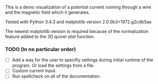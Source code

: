 This is a demo visualization of a potential current running through a wire and the magnetic field which it generates.

Tested with Python 3.4.3 and matplotlib version 2.0.0b3+1972.g2cdb5aa

The newest matplotlib version is required because of the normalization feature added to the 3D quiver plot function.

### TODO (In no particular order)
- [ ] Add a way for the user to specifiy settings during initial runtime of the program. Or load the settings from a file.
- [ ] Custom current input.
- [ ] Run spellcheck on all of the documentation.
